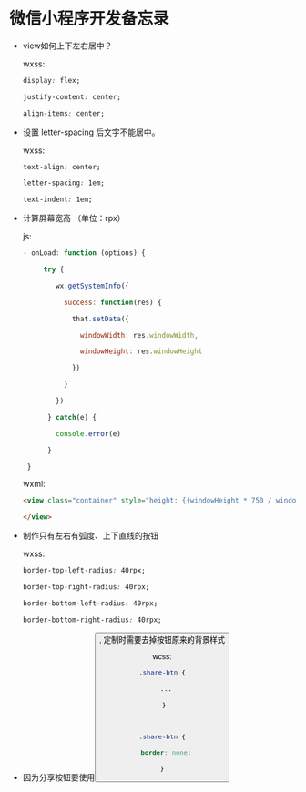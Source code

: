 # 微信小程序开发备忘录

- view如何上下左右居中？

  wxss:

  ```css
  display: flex;
  
  justify-content: center;
  
  align-items: center;
  ```

  

- 设置 letter-spacing 后文字不能居中。

  wxss:

  ```css
  text-align: center;
  
  letter-spacing: 1em;
  
  text-indent: 1em;
  ```



- 计算屏幕宽高 （单位：rpx）

  js:

  ```javascript
  - onLoad: function (options) {
  
    ​	try {
  
    ​      wx.getSystemInfo({
  
    ​        success: function(res) {
  
    ​          that.setData({
  
    ​            windowWidth: res.windowWidth,
  
    ​            windowHeight: res.windowHeight
  
    ​          })
  
    ​        }
  
    ​      })
  
    ​    } catch(e) {
  
    ​      console.error(e)
  
    ​    }
  
  ​	}
  ```

  wxml:

  ```html
  <view class="container" style="height: {{windowHeight * 750 / windowWidth }}rpx;">
  
  </view>
  ```



- 制作只有左右有弧度、上下直线的按钮

  wxss:

  ```css
  border-top-left-radius: 40rpx;
  
  border-top-right-radius: 40rpx;
  
  border-bottom-left-radius: 40rpx;
  
  border-bottom-right-radius: 40rpx;
  ```



- 因为分享按钮要使用<button>, 定制时需要去掉按钮原来的背景样式

  wcss:

  ```css
  .share-btn {
  
  	...
  
   }
  
  
  
  .share-btn {
  
  	border: none;
  
  }
  ```

  

